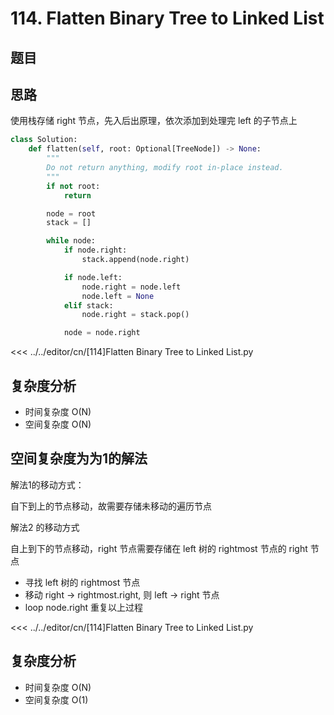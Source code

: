 # 114. Flatten Binary Tree to Linked List

## 题目

<!--@include: ../../editor/cn/doc/content/[114]Flatten Binary Tree to Linked List.md-->

## 思路
使用栈存储 right 节点，先入后出原理，依次添加到处理完 left 的子节点上


```python
class Solution:
    def flatten(self, root: Optional[TreeNode]) -> None:
        """
        Do not return anything, modify root in-place instead.
        """
        if not root:
            return

        node = root
        stack = []

        while node:
            if node.right:
                stack.append(node.right)

            if node.left:
                node.right = node.left
                node.left = None
            elif stack:
                node.right = stack.pop()

            node = node.right

```

<<< ../../editor/cn/[114]Flatten Binary Tree to Linked List.py


## 复杂度分析
- 时间复杂度 O(N)
- 空间复杂度 O(N)

## 空间复杂度为为1的解法

解法1的移动方式：

自下到上的节点移动，故需要存储未移动的遍历节点

解法2 的移动方式

自上到下的节点移动，right 节点需要存储在 left 树的 rightmost 节点的 right 节点

- 寻找 left 树的 rightmost 节点
- 移动 right ->  rightmost.right, 则 left -> right 节点
- loop node.right 重复以上过程


<<< ../../editor/cn/[114]Flatten Binary Tree to Linked List.py


## 复杂度分析
- 时间复杂度 O(N)
- 空间复杂度 O(1)